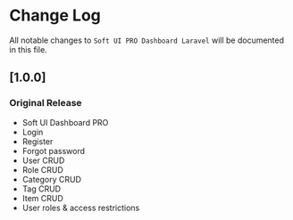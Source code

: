 # Change Log
All notable changes to `Soft UI PRO Dashboard Laravel`  will be documented in this file.

## [1.0.0]
### Original Release
- Soft UI Dashboard PRO
- Login
- Register
- Forgot password
- User CRUD
- Role CRUD
- Category CRUD
- Tag CRUD
- Item CRUD
- User roles & access restrictions
